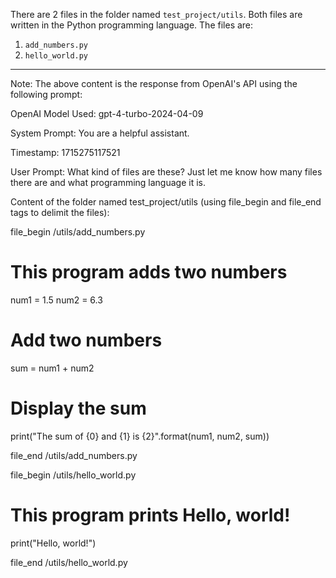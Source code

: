 
There are 2 files in the folder named `test_project/utils`. Both files are written in the Python programming language. The files are:

1. `add_numbers.py`
2. `hello_world.py`
____________________________________________________________________________________
Note: The above content is the response from OpenAI's API using the following prompt:

OpenAI Model Used: gpt-4-turbo-2024-04-09

System Prompt: You are a helpful assistant.

Timestamp: 1715275117521

User Prompt: What kind of files are these? Just let me know how many files there are and what programming language it is.

Content of the folder named test_project/utils (using file_begin and file_end tags to delimit the files):
        
file_begin /utils/add_numbers.py
# This program adds two numbers

num1 = 1.5
num2 = 6.3

# Add two numbers
sum = num1 + num2

# Display the sum
print("The sum of {0} and {1} is {2}".format(num1, num2, sum))

file_end /utils/add_numbers.py


file_begin /utils/hello_world.py
# This program prints Hello, world!

print("Hello, world!")

file_end /utils/hello_world.py



